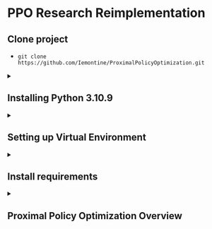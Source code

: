 # PPO Research Reimplementation

## Clone project
* ```git clone https://github.com/Iemontine/ProximalPolicyOptimization.git```

<details>
<summary><h2>Installing Python 3.10.9</h2></summary>

* #### On Ubuntu 22.04
    *
        ```bash
        sudo apt update
        sudo apt upgrade
        sudo apt install build-essential zlib1g-dev libncurses5-dev libgdbm-dev libnss3-dev libssl-dev libreadline-dev libffi-dev libsqlite3-dev wget libbz2-dev
        wget https://www.python.org/ftp/python/3.10.9/Python-3.10.9.tgz
        tar -xf Python-3.10.9.tgz
        cd Python-3.10.9
        ./configure --enable-optimizations
        make -j$(nproc)
        sudo make altinstall
        ```
* #### On Windows/Mac
    * Download from https://www.python.org/downloads/release/python-3109/</li></ul></ul>
    </details>

<details>
<summary><h2>Setting up Virtual Environment</h2></summary>

* #### Option 1: VSC builtin
    * Create a VSC virtual environment with Ctrl + Shift + P -> Python: Create Environment
    * Select Python 3.10.9
* #### Option 2: Run the following commands
    * Create the virtual environment: ```python -m venv .venv```
    * Activate the virtual environment
        * On Windows: ```.\.venv\Scripts\activate```
        * On Mac: ```source .venv/bin/activate```
</details>

<details>
<summary><h2>Install requirements</h2></summary>

* #### Install requirements via requirements.txt
    * ```pip install -r requirements.txt```
    * NOTE: You may need to manually install some libraries that cause errors during installation.
* #### Additional requirements
    ```bash
    pip install gymnasium[accept-rom-license]
    pip install stable-baselines3[extra]
    ```
    * Acquire Sonic the Hedgehog ROM. Then run: ```python3 -m retro.import ./ROM```
</details>


<details>
<summary><h2>Proximal Policy Optimization Overview</h2></summary>

- rl algo using a on-policy method
- on-policy method means the algo learns a policy to make decsions in the environment
#### How it works at a high level
- first collect trajectories
    - agent takes an action, environment returns a trajectory (state, action, reward, next_state)
- next compute advantage estimates
    - advantage function computes how much better an action is compared to the average action at that state
    - PPO uses Genralized Advantage Estimation (GAE)
- next update the policy
    - PPO uses a special objective function (to prevent the policy from updating too much in on episode, ensuring stability)
    - implemented by adding a penalty to the objective function if the new policy deviates too much from the original policy
- iterate!
#### Whats good about PPO
- the objective function used for policy updates
- uses a "clipped" verions of the policy ratio, adding a penalty if the new policy deviates too much
- this ensures stability and effcient learning
#### Actor-Critic
- an actor controls how the agent behaves
- a critic measures how good the action taken is
#### Training Stability
- use a ratio that indicates the difference between out current and old policy is not too big
- clip this ration between [1 - epsilon, 1 + epsilon]
#### The Intuition
- to limit policy changes, which imporoves training stability
- in other words we want avoid having too large of a policy update
    - smaller updates are more likely to converge to an optimal solution
    - too big of a step can result in a long time of having no possibilty to recover
- therefore we update policy conservatively
- the clip ratio removes the incentive for the current policy to go too fart from the old one
#### Clipped Surrogate Objective Function
- the ratio function
- r(theta) = probability(action | state) / probability_old(action | state)
    - r(theta) > 1, the action at that state is more likely in the current policy than the old one
    - r(theta) < 1, the action at that state is less likely in the current policy than the old one
- A is the advantage
    - A > 0, this action is better than the other cation possible at that state
- min(r(theta) * A) - the unclipped part
- clip(r(theta), 1 - epsilon, 1 + epsilon) * A
    - PPO clip probability ratio in the objective function
- min(r(theta) * A, clip(r(theta), 1 - epsilon, 1 + epsilon) * A)
- we take the min of the unclipped and clipped objective function

- So we update our policy only if:
- Our ratio is in the range
    - [1−ϵ,1+ϵ]
- Our ratio is outside the range, but the advantage leads to getting closer to the range
    - Being below the ratio but the advantage is > 0
    - Being above the ratio but the advantage is < 0

</details>
